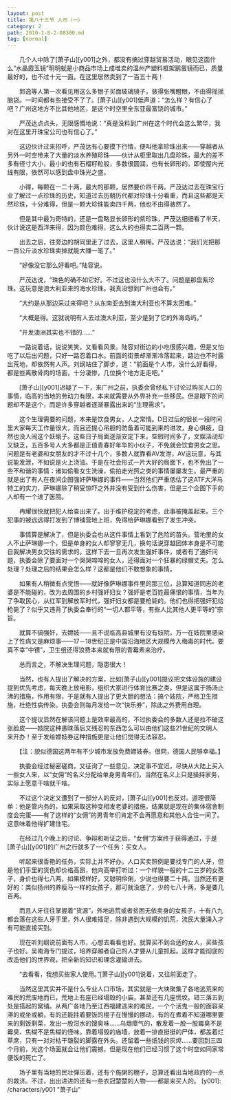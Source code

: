 ```yaml
---
layout: post
title: 第八十三节 人市（一）
category: 2
path: 2010-1-8-2-08300.md
tag: [normal]
---
```


　　几个人中除了[萧子山][y001]之外，都没有搞过穿越贸易活动，眼见这面什么“水晶霞玉镜”明明就是小商品市场上成堆卖的温州产塑料框架鹅蛋镜而已，质量最好的，也不过十元一面。在这里居然卖到了一百五十两！

　　郭逸等人第一次看见用这么多银子买面玻璃镜子，骇得张嘴瞪眼，不由得摇摇脑袋。一时间都有些接受不了了。[萧子山][y001]低声道：“怎么样？有信心了吧？广州这地方不比其他地区，是这个时空里全东亚最富饶的城市。”

　　严茂达点点头，无限感慨地说：“真是没料到广州在这个时代会这么繁华，我对在这里开珠宝公司也有信心了。”

　　这边伙计过来招呼，严茂达有心要摸下行情，便叫他拿珍珠出来——穿越者从另外一时空带来了大量的淡水养殖珍珠——伙计从柜里取出几盘珍珠，最大的差不多有径寸大小，最小的也有石榴籽粒般，多数很圆润，也有长卵形的。即使屋内光线有限，依然可以感到盘中珠光之盛。

　　小得，每颗在一二十两，最大的那颗，居然要价四千两。严茂达过去在珠宝行业了解过一点珍珠的历史，知道过去历朝历代都对珍珠十分看重，而且这些都是天然珍珠，十分难得，但是一颗大珍珠能卖四千两，他也不由得骇然了。

　　但是其中最为奇特的，还是一盘略显长卵形的紫珍珠，严茂达细细看了半天，伙计说这是西洋来得，因为颜色难得，这么大的也得卖二百两一颗。

　　出去之后，往旁边的胡同里走了过去，这里人稍稀。严茂达说：“我们光把那一百公斤淡水珍珠卖掉就能大赚一笔了。”

　　“好像没它那么好看吧。”陆容说。

　　严茂达说，“珠色的确不如它好。不过这也没什么大不了。问题是那盘紫珍珠。这玩意是澳大利亚来的海水珍珠。我真没想到广州也会有。”

　　“大约是从那边采过来得吧？从东南亚去到澳大利亚也不算太困难。”

　　“大概是得。这就说明有人去过澳大利亚，至少是到了它的外海岛屿。”

　　“开发澳洲其实也不错的……”

　　一路说着话，说说笑笑，又看看风景。陆容对街边的小吃很感兴趣，但是又怕吃了以后出问题，只好一路忍着口水。前面的街景却渐渐冷落起来，路边也不时露出荒地，却依然有人声。刘纲站住了脚步，道：“前面是个人市，没什么好看得，都是些离散骨肉的场面，十分凄惨，几位换个地方走走吧。”

　　[萧子山][y001]迟疑了一下，来广州之前，执委会曾经私下讨论过购买人口的事情，临高的当地的劳动力有限，本来就需要从外界补充一些移民。但是眼下的问题却不是这个，而是许多穿越者逐渐暴露出来的“生理需求”。

　　这个生理需要的问题，本来是饮食男女，人之常情。D日过后的很长一段时间里大家每天工作量很大，而且还提心吊胆的防备着可能到来的进攻，身心俱疲，自然也没人闹这个妖蛾子。这些日子局面逐渐安定下来，空暇时间多了，文娱活动却又缺乏，五百多号人大多都是正值青春好年华的小伙子，不免就会饮食男女之思。问题是有老婆和女朋友的才不过十几个，多数人就靠看AV发泄，AV这玩意，与其说能发泄，不如说是火上浇油。于是在社会形式一片大好的局面下，也不免出了一些不和谐的事情：诸如偷看女生洗澡，偷拍走光照之类的事情屡屡发生。最严重的就是出了有人在夜间企图强奸萨琳娜的事件——当然他们严重低估了这ATF大洋马特工的实力，萨琳娜除了稍受惊吓之外并没有受到什么伤害，但是三个企图下手的人却有一个进了医院。

　　冉耀很快就把犯人给查出来了。出于维护稳定的考虑，此事被掩盖起来。三个犯事的被远远得打发到了博铺营地上班，免得给萨琳娜看到了发生冲突。

　　事情算是解决了，但是执委会也从这件事情上看到了危险的苗头。营地里的女人不止萨琳娜一个，但是单身的女人却寥寥无几，换句话说穿越团体本身是不可能自我解决男女交往的需求的。这样下去一旦再次发生强奸事件，或者有了通奸问题，执委会除了要面对一个哭哭啼啼的女人，还得面对一个狂暴的绿帽丈夫。怎么处理？处理之后的结果会怎么样？这都是他们不敢想象的事情。

　　如果有人稍微有点觉悟——就好像萨琳娜事件里的那三位，总算知道同志的老婆是不能碰的，改为去周围的乡村强奸妇女？强奸是老百姓最痛恨的事情，当年为了争取民心，从红军到解放军时代，强奸妇女都是要枪毙的。他们也得把强奸犯给枪毙了？似乎又违背了执委会奉行的“一切人都平等，有些人比其他人更平等的”宗旨。

　　就算不搞强奸，去嫖妓——且不说临高县城里有没有妓院，万一在妓院里感染上了性病又是麻烦事——17－18世纪正是中国沿海地区大规模传入梅毒的时代。要真不幸“中镖”，卫生组还得浪费本来就有限的青霉素来治疗。

　　总而言之，不解决生理问题，隐患很大！

　　当然，也有人提出了解决的方案，比如[萧子山][y001]提议把文体设施的建设提到优先考虑，每天晚上放电影，组织大家进行体育比赛之类。但是这属于扬汤止沸的措施，作用有限，于是就有人提出了更大胆的想法：搞个妓院，严格卫生措施，杜绝性病传染。执委会则每月发给一次“快乐券”，除此之外费用自理。

　　这个提议显然在解该问题上是效率最高的，不过执委会的多数人还是拉不破这张脸皮——妓院这种愚昧落后又残忍的东西怎么可以由他们这些21世纪的文明人来开办！至于发给嫖妓券这种措施更是让他们觉得无法容忍。

　　【注：貌似德国这两年有不少城市发放免费嫖妓券。很冏，德国人民够幸福。】

　　执委会经过秘密磋商，又征询了一些意见，决定事不宜迟，尽快从大陆上买入一些女人来，以“女佣”的名义分配给单身男青年们，当然在名义上只是操持家务，实际上愿意干啥就干啥。

　　不过这个决定又遭到了一部分人的反对，[萧子山][y001]也反对。道理很简单：他是管内务的，如果采取这种变相发老婆的措施，结果就是现在的集体宿舍制度会完蛋——有了这样的“女佣”的男青年们肯定不会再愿意和其他人合住一间了。这意味着他得扩建住宅。

　　在经过几个晚上的讨论、争辩和听证之后，“女佣”方案终于获得通过，于是[萧子山][y001]的广州之行就多了一个任务：买女人。

　　听起来很香艳的任务，实际上并不好办。人口买卖照例是要找专门的人牙，但是他们手里的货色却价格高昂，他向高举打听过：一个样貌一般的十二三岁的女孩子，身价也得七八两，如果模样好，又聪明伶俐，少说也得要二十两。当然还有更好的：类似扬州的养瘦马一样的女孩子，那可就没底了，少的七八十两，多是要几百两。

　　而且人牙往往掌握着“货源”，外地逃荒或者贫困无依卖身的女孩子，十有八九都会落在这些人牙手里，外人很难插足，除非遇到大规模的饥荒，流民大量涌入才有可能直接买到。

　　现在听刘纲说前面有人市，心想去看看也好。就算买不到合适的女人，买些孩子也好。吴南海专门提过，培养穿越者自己的人才要从儿童抓起。这样才能彻底的改造他们的世界观，把全新的知识和理念灌输进去。

　　“去看看，我想买些家人使用。”[萧子山][y001]说着，又往前面走了。

　　当然这里其实并不是什么专业人口市场，其实就是一大块聚集了各地逃荒来的难民的荒废地而已，荒地上有座已经塌毁的小庙，甚至还有几座慌坟。错三落五到处是搭起的窝铺。从两广各地乃至江西福建逃来的难民，一个个活鬼一般的面容呆滞的或坐或躺，有的还能拄着要饭的棍子在慢慢的挪动，有的在煮着不知道哪里要来的剩饭剩菜，发出一股泔水的馊臭味……乌烟瘴气的，散发着一股一股霉臭不是霉臭、焦糊不是焦糊的怪味。靠着塌毁的庙墙，放着一排直挺挺的尸体，都盖着烂草席，只有一对对枯干皲裂的脚露在外头。还留着一些纸钱的灰烬……要回到三四个月前，光这个场面就会让他们震撼，但是现在他们已经习惯了这个时空如同家常便饭的死亡了。

　　场子里有当地的民壮弹压着，还有个施粥的棚子，总算还看出当地政府的一点的救济。不过，出出进进的还有一些衣冠楚楚的人物——都是来买人的。
[y001]: /characters/y001 "萧子山"
